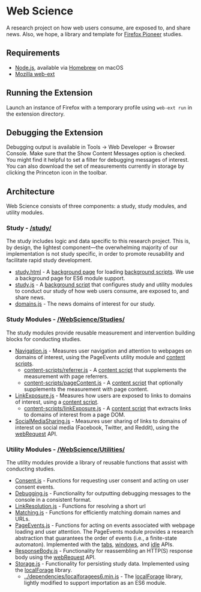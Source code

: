 # Web Science
A research project on how web users consume, are exposed to, and share news. Also, we hope, a library and template for [Firefox Pioneer](https://support.mozilla.org/en-US/kb/about-firefox-pioneer) studies.

## Requirements
* [Node.js](https://nodejs.org/en/), available via [Homebrew](https://brew.sh/) on macOS
* [Mozilla web-ext](https://extensionworkshop.com/documentation/develop/getting-started-with-web-ext/)

## Running the Extension
Launch an instance of Firefox with a temporary profile using `web-ext run` in the extension directory.

## Debugging the Extension
Debugging output is available in Tools → Web Developer → Browser Console. Make sure that the Show Content Messages option is checked. You might find it helpful to set a filter for debugging messages of interest. You can also download the set of measurements currently in storage by clicking the Princeton icon in the toolbar.

## Architecture
Web Science consists of three components: a study, study modules, and utility modules.

### Study - [/study/](https://github.com/citp/web-science/tree/master/study)
The study includes logic and data specific to this research project. This is, by design, the lightest component—the overwhelming majority of our implementation is not study specific, in order to promote reusability and facilitate rapid study development.
* [study.html](https://github.com/citp/web-science/blob/master/study/study.html) - A [background page](https://developer.mozilla.org/en-US/docs/Mozilla/Add-ons/WebExtensions/manifest.json/background) for loading [background scripts](https://developer.mozilla.org/en-US/docs/Mozilla/Add-ons/WebExtensions/manifest.json/background). We use a background page for ES6 module support.
* [study.js](https://github.com/citp/web-science/blob/master/study/study.js) - A [background script](https://developer.mozilla.org/en-US/docs/Mozilla/Add-ons/WebExtensions/manifest.json/background) that configures study and utility modules to conduct our study of how web users consume, are exposed to, and share news.
* [domains.js](https://github.com/citp/web-science/blob/master/study/domains.js) - The news domains of interest for our study.

### Study Modules - [/WebScience/Studies/](https://github.com/citp/web-science/tree/master/WebScience/Studies)
The study modules provide reusable measurement and intervention building blocks for conducting studies.
* [Navigation.js](https://github.com/citp/web-science/blob/master/WebScience/Studies/Navigation.js) - Measures user navigation and attention to webpages on domains of interest, using the PageEvents utility module and [content scripts](https://developer.mozilla.org/en-US/docs/Mozilla/Add-ons/WebExtensions/Content_scripts).
  * [content-scripts/referrer.js](https://github.com/citp/web-science/blob/master/WebScience/Studies/content-scripts/referrer.js) - A [content script](https://developer.mozilla.org/en-US/docs/Mozilla/Add-ons/WebExtensions/Content_scripts) that supplements the measurement with page referrers.
  * [content-scripts/pageContent.js](https://github.com/citp/web-science/blob/master/WebScience/Studies/content-scripts/pageContent.js) - A [content script](https://developer.mozilla.org/en-US/docs/Mozilla/Add-ons/WebExtensions/Content_scripts) that optionally supplements the measurement with page content.
* [LinkExposure.js](https://github.com/citp/web-science/blob/master/WebScience/Studies/LinkExposure.js) - Measures how users are exposed to links to domains of interest, using a [content script](https://developer.mozilla.org/en-US/docs/Mozilla/Add-ons/WebExtensions/Content_scripts).
  * [content-scripts/linkExposure.js](https://github.com/citp/web-science/blob/master/WebScience/Studies/content-scripts/linkExposure.js) - A [content script](https://developer.mozilla.org/en-US/docs/Mozilla/Add-ons/WebExtensions/Content_scripts) that extracts links to domains of interest from a page DOM.
* [SocialMediaSharing.js](https://github.com/citp/web-science/blob/master/WebScience/Studies/SocialMediaSharing.js) - Measures user sharing of links to domains of interest on social media (Facebook, Twitter, and Reddit), using the [webRequest](https://developer.mozilla.org/en-US/docs/Mozilla/Add-ons/WebExtensions/API/webRequest) API.

### Utility Modules - [/WebScience/Utilities/](https://github.com/citp/web-science/tree/master/WebScience/Utilities)
The utility modules provide a library of reusable functions that assist with conducting studies.
* [Consent.js](https://github.com/citp/web-science/blob/master/WebScience/Utilities/Consent.js) - Functions for requesting user consent and acting on user consent events.
* [Debugging.js](https://github.com/citp/web-science/blob/master/WebScience/Utilities/Debugging.js) - Functionality for outputting debugging messages to the console in a consistent format.
* [LinkResolution.js](https://github.com/citp/web-science/blob/master/WebScience/Utilities/LinkResolution.js) - Functions for resolving a short url
* [Matching.js](https://github.com/citp/web-science/blob/master/WebScience/Utilities/Matching.js) - Functions for efficiently matching domain names and URLs.
* [PageEvents.js](https://github.com/citp/web-science/blob/master/WebScience/Utilities/PageEvents.js) - Functions for acting on events associated with webpage loading and user attention. The PageEvents module provides a research abstraction that guarantees the order of events (i.e., a finite-state automaton). Implemented with the [tabs](https://developer.mozilla.org/en-US/docs/Mozilla/Add-ons/WebExtensions/API/tabs), [windows](https://developer.mozilla.org/en-US/docs/Mozilla/Add-ons/WebExtensions/API/windows), and [idle](https://developer.mozilla.org/en-US/docs/Mozilla/Add-ons/WebExtensions/API/idle) APIs.
* [ResponseBody.js](https://github.com/citp/web-science/blob/master/WebScience/Utilities/ResponseBody.js) - Functionality for reassembling an HTTP(S) response body using the [webRequest](https://developer.mozilla.org/en-US/docs/Mozilla/Add-ons/WebExtensions/API/webRequest) API.
* [Storage.js](https://github.com/citp/web-science/blob/master/WebScience/Utilities/Storage.js) - Functionality for persisting study data. Implemented using the [localForage](https://github.com/localForage/localForage) library.
  * [../dependencies/localforagees6.min.js](https://github.com/citp/web-science/blob/master/WebScience/dependencies/localforagees6.min.js) - The [localForage](https://github.com/localForage/localForage) library, lightly modified to support importation as an ES6 module.
